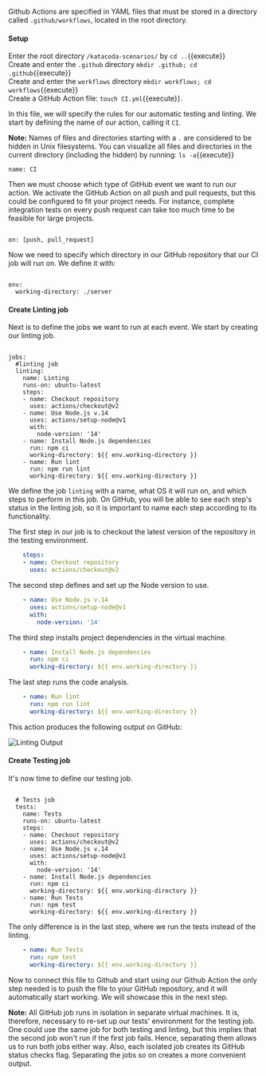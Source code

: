 Github Actions are specified in YAML files that must be stored in a directory called `.github/workflows`, located in the root directory.

#### Setup
Enter the root directory `/katacoda-scenarios/` by `cd ..`{{execute}}  
Create and enter the `.github` directory `mkdir .github; cd .github`{{execute}}  
Create and enter the `workflows` directory `mkdir workflows; cd workflows`{{execute}}  
Create a GitHub Action file: `touch CI.yml`{{execute}}.  

In this file, we will specify the rules for our automatic testing and linting. We start by defining the name of our action, calling it `CI`.

**Note:** Names of files and directories starting with a `.` are considered to be hidden in Unix filesystems.
You can visualize all files and directories in the current directory (including the hidden) by running: `ls -a`{{execute}}

<pre class="file" data-filename=".github/workflows/CI.yml" data-target="replace"><code class="yml">name: CI</code></pre>

Then we must choose which type of GitHub event we want to run our action. We activate the GitHub Action on all push and pull requests, but this could be configured to fit your project needs. For instance, complete integration tests on every push request can take too much time to be feasible for large projects.

<pre class="file" data-filename=".github/workflows/CI.yml" data-target="append"><code class="yml">
on: [push, pull_request]</code></pre>

Now we need to specify which directory in our GitHub repository that our CI job will run on. We define it with:

<pre class="file" data-filename=".github/workflows/CI.yml" data-target="append"><code class="yml">
env: 
  working-directory: ./server</code></pre>

#### Create Linting job
Next is to define the jobs we want to run at each event. We start by creating our linting job.

<pre class="file" data-filename=".github/workflows/CI.yml" data-target="append"><code class="yml">
jobs: 
  #linting job
  linting:
    name: Linting
    runs-on: ubuntu-latest
    steps: 
    - name: Checkout repository
      uses: actions/checkout@v2
    - name: Use Node.js v.14
      uses: actions/setup-node@v1
      with:
        node-version: '14'
    - name: Install Node.js dependencies
      run: npm ci
      working-directory: ${{ env.working-directory }}
    - name: Run lint
      run: npm run lint
      working-directory: ${{ env.working-directory }}
</code></pre>

We define the job `linting` with a name, what OS it will run on, and which steps to perform in this job. On GitHub, you will be able to see each step's status in the linting job, so it is important to name each step according to its functionality.

The first step in our job is to checkout the latest version of the repository in the testing environment.

```yml
    steps: 
    - name: Checkout repository
      uses: actions/checkout@v2
```

The second step defines and set up the Node version to use.

```yml
    - name: Use Node.js v.14
      uses: actions/setup-node@v1
      with:
        node-version: '14'
```

The third step installs project dependencies in the virtual machine.

```yml
    - name: Install Node.js dependencies
      run: npm ci
      working-directory: ${{ env.working-directory }}
```

The last step runs the code analysis.

```yml
    - name: Run lint
      run: npm run lint
      working-directory: ${{ env.working-directory }}
```

This action produces the following output on GitHub:

![Linting Output](https://github.com/nwessman/katacoda-scenarios/blob/main/CI/assets/Linting-output.jpg?raw=true)


#### Create Testing job
It's now time to define our testing job.

<pre class="file" data-filename=".github/workflows/CI.yml" data-target="append"><code class="yml">
  # Tests job
  tests:
    name: Tests
    runs-on: ubuntu-latest
    steps:
    - name: Checkout repository
      uses: actions/checkout@v2
    - name: Use Node.js v.14
      uses: actions/setup-node@v1
      with:
        node-version: '14'
    - name: Install Node.js dependencies
      run: npm ci
      working-directory: ${{ env.working-directory }}
    - name: Run Tests
      run: npm test
      working-directory: ${{ env.working-directory }}
</code></pre>

The only difference is in the last step, where we run the tests instead of the linting.

```yml
    - name: Run Tests
      run: npm test
      working-directory: ${{ env.working-directory }}
```

Now to connect this file to Github and start using our Github Action the only step needed is to push the file to your GitHub repository, and it will automatically start working. We will showcase this in the next step.

**Note:** All GitHub job runs in isolation in separate virtual machines. It is, therefore, necessary to re-set up our tests' environment for the testing job. One could use the same job for both testing and linting, but this implies that the second job won't run if the first job fails. Hence, separating them allows us to run both jobs either way. Also, each isolated job creates its GitHub status checks flag. Separating the jobs so on creates a more convenient output.
